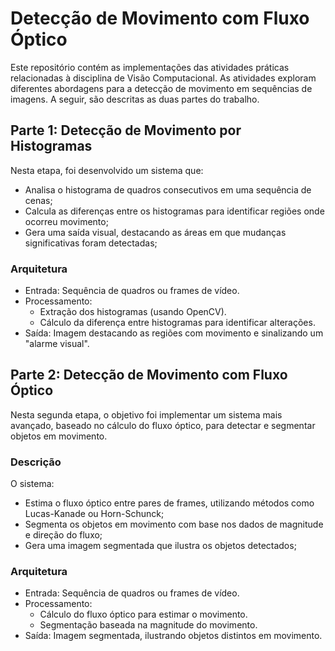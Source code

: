 # Detecção de Movimento com Fluxo Óptico
Este repositório contém as implementações das atividades práticas relacionadas à disciplina de Visão Computacional. As atividades exploram diferentes abordagens para a detecção de movimento em sequências de imagens. A seguir, são descritas as duas partes do trabalho.

## Parte 1: Detecção de Movimento por Histogramas

Nesta etapa, foi desenvolvido um sistema que:
  - Analisa o histograma de quadros consecutivos em uma sequência de cenas;
  - Calcula as diferenças entre os histogramas para identificar regiões onde ocorreu movimento;
  - Gera uma saída visual, destacando as áreas em que mudanças significativas foram detectadas;
  
### Arquitetura
  - Entrada: Sequência de quadros ou frames de vídeo.
  - Processamento:
    - Extração dos histogramas (usando OpenCV).
    - Cálculo da diferença entre histogramas para identificar alterações.
  - Saída: Imagem destacando as regiões com movimento e sinalizando um "alarme visual".

## Parte 2: Detecção de Movimento com Fluxo Óptico
Nesta segunda etapa, o objetivo foi implementar um sistema mais avançado, baseado no cálculo do fluxo óptico, para detectar e segmentar objetos em movimento.

### Descrição
O sistema:
  - Estima o fluxo óptico entre pares de frames, utilizando métodos como Lucas-Kanade ou Horn-Schunck;
  - Segmenta os objetos em movimento com base nos dados de magnitude e direção do fluxo;
  - Gera uma imagem segmentada que ilustra os objetos detectados;
  
### Arquitetura
  - Entrada: Sequência de quadros ou frames de vídeo.
  - Processamento:
    - Cálculo do fluxo óptico para estimar o movimento.
    - Segmentação baseada na magnitude do movimento.
  - Saída: Imagem segmentada, ilustrando objetos distintos em movimento.

